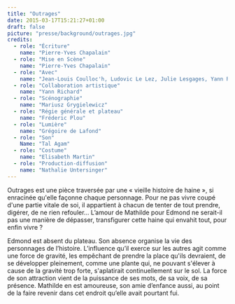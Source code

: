 ```yaml
---
title: "Outrages"
date: 2015-03-17T15:21:27+01:00
draft: false
picture: "presse/background/outrages.jpg"
credits: 
  - role: "Écriture"
    name: "Pierre-Yves Chapalain"
  - role: "Mise en Scène"
    name: "Pierre-Yves Chapalain"
  - role: "Avec"
    name: "Jean-Louis Coulloc'h, Ludovic Le Lez, Julie Lesgages, Yann Richard, Kahena Saïghi & Catherine Vinatier"
  - role: "Collaboration artistique"
    name: "Yann Richard"
  - role: "Scénographie"
    name: "Mariusz Grygielewicz"
  - role: "Régie générale et plateau"
    name: "Fréderic Plou"
  - role: "Lumière"
    name: "Grégoire de Lafond"
  - role: "Son"
    Name: "Tal Agam"
  - role: "Costume"
    name: "Elisabeth Martin"
  - role: "Production-diffusion"
    name: "Nathalie Untersinger"
---
```


Outrages est une pièce traversée par une « vieille histoire de haine », si enracinée qu'elle façonne chaque personnage. Pour ne pas vivre coupé d'une partie vitale de soi, il appartient à chacun de tenter de tout prendre, digérer, de ne rien refouler… L’amour de Mathilde pour Edmond ne serait-il pas une manière de dépasser, transfigurer cette haine qui envahit tout, pour enfin vivre ?

Edmond est absent du plateau. Son absence organise la vie des personnages de l’histoire. L’influence qu’il exerce sur les autres agit comme une force de gravité, les empêchant de prendre la place qu'ils devraient, de se développer pleinement, comme une plante qui, ne pouvant s'élever à cause de la gravité trop forte, s'aplatirait continuellement sur le sol. La force de son attraction vient de la puissance de ses mots, de sa voix, de sa présence. Mathilde en est amoureuse, son amie d’enfance aussi, au point de la faire revenir dans cet endroit qu’elle avait pourtant fui.